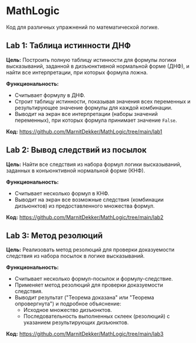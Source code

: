 # MathLogic

Код для различных упражнений по математической логике.

## Lab 1: Таблица истинности ДНФ

**Цель:**  Построить полную таблицу истинности для формулы логики высказываний, заданной в дизъюнктивной нормальной форме (ДНФ), и найти все интерпретации, при которых формула ложна.

**Функциональность:**

* Считывает формулу в ДНФ.
* Строит таблицу истинности, показывая значения всех переменных и результирующее значение формулы для каждой комбинации.
* Выводит на экран все интерпретации (наборы значений переменных), при которых формула принимает значение `False`.

**Код:**  https://github.com/MarnitDekker/MathLogic/tree/main/lab1

## Lab 2: Вывод следствий из посылок

**Цель:**  Найти все следствия из набора формул логики высказываний, заданных в конъюнктивной нормальной форме (КНФ).

**Функциональность:**

* Считывает несколько формул в КНФ.
* Выводит на экран все возможные следствия (комбинации дизъюнктов) из предоставленного множества формул.

**Код:**  https://github.com/MarnitDekker/MathLogic/tree/main/lab2

## Lab 3: Метод резолюций

**Цель:**  Реализовать метод резолюций для проверки доказуемости следствия из набора посылок в логике высказываний.

**Функциональность:**

* Считывает несколько формул-посылок и формулу-следствие.
* Применяет метод резолюций для проверки доказуемости следствия.
* Выводит результат ("Теорема доказана" или "Теорема опровергнута") и подробное объяснение:
    * Исходное множество дизъюнктов.
    * Последовательность выполненных склеек (резолюций) с указанием результирующих дизъюнктов.

**Код:** https://github.com/MarnitDekker/MathLogic/tree/main/lab3
